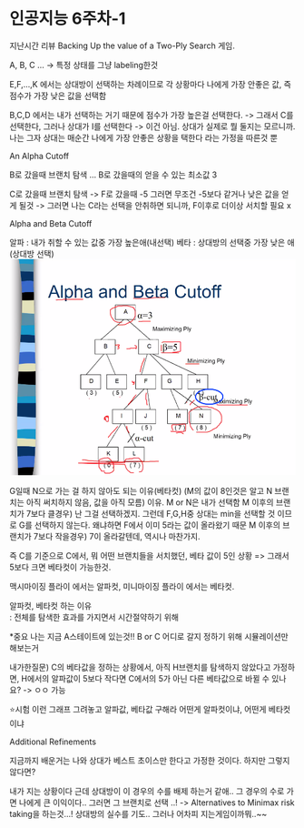 # 인공지능 6주차-1

지난시간 리뷰
Backing Up the value of a Two-Ply Search
게임.

A, B, C … -> 특정 상태를 그냥 labeling한것

E,F,…,K 에서는 상대방이 선택하는 차례이므로
각 상황마다 나에게 가장 안좋은 값, 즉 점수가 가장 낮은 값을 선택함

B,C,D 에서는 내가 선택하는 거기 때문에 점수가 가장 높은걸 선택한다.
-> 그래서 C를 선택한다,
그러나 상대가 I를 선택한다 -> 이건 아님. 상대가 실제로 뭘 둘지는 모르니까. 
나는 그자 상대는 매순간 나에게 가장 안좋은 상황을 택한다 라는 가정을 따른것 뿐

An Alpha Cutoff

B로 갔을때 브랜치 탐색
…
B로 갔을때의 얻을 수 있는 최소값 3

C로 갔을때 브랜치 탐색
-> F로 갔을때 -5
그러면 무조건 -5보다 같거나 낮은 값을 얻게 될것
-> 그러면 나는 C라는 선택을 안취하면 되니까,
F이후로 더이상 서치할 필요 x

Alpha and Beta Cutoff

알파 : 내가 취할 수 있는 값중 가장 높은애(내선택)
베타 : 상대방의 선택중 가장 낮은 애(상대방 선택)
![인공지능 6주차-1](images/인공지능%206주차-1.png)

G일때 N으로 가는 걸 하지 않아도 되는 이유(베타컷)
(M의 값이 8인것은 알고 N 브랜치는 아직 써치하지 않음, 값을 아직 모름)
이유.
M or N은 내가 선택함
M 이후의 브랜치가 7보다 클경우)
난 그걸 선택하겠지. 그런데 F,G,H중 상대는 min을 선택할 것 이므로 G를 선택하지 않는다. 왜냐하면 F에서 이미 5라는 값이 올라왔기 때문
M 이후의 브랜치가 7보다 작을경우)
7이 올라갈텐데, 역시나 마찬가지.

즉 C를 기준으로 C에서, 뭐 어떤 브랜치들을 서치했던, 베타 값이 5인 상황
=> 그래서 5보다 크면 베타컷이 가능한것.

맥시마이징 플라이 에서는 알파컷,
미니마이징 플라이 에서는 베타컷.

알파컷, 베타컷 하는 이유  
: 전체를 탐색한 효과를 가지면서 시간절약하기 위해

*중요
나는 지금 A스테이트에 있는것!!
B or C 어디로 갈지 정하기 위해 시뮬레이션만 해보는거

내가한질문)
C의 베타값을 정하는 상황에서, 아직 H브랜치를 탐색하지 않았다고 가정하면, H에서의 알파값이 5보다 작다면 C에서의 5가 아닌 다른 베타값으로 바뀔 수 있나요?
-> ㅇㅇ 가능

⭐️시험
이런 그래프 그려놓고
알파값, 베타값 구해라
어떤게 알파컷이냐, 어떤게 베타컷이냐

Additional Refinements

지금까지 배운거는 나와 상대가 베스트 초이스만 한다고 가정한 것이다.
하지만 그렇지 않다면?

내가 지는 상황이다
근데 상대방이 이 경우의 수를 배제 하는거 같애..
그 경우의 수로 가면 나에게 큰 이익이다..
그러면 그 브랜치로 선택 ..!
-> Alternatives to Minimax
risk taking을 하는것…! 상대방의 실수를 기도..
그러나 어차피 지는게임이까뭐..~~
